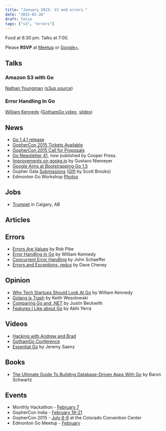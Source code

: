 ```yaml
---
title: "January 2015: S3 and errors."
date: "2015-01-26"
draft: false
tags: ["s3", "errors"]
---
```

Food at 6:30 pm. Talks at 7:00.

Please **RSVP** at [Meetup](https://www.meetup.com/startupedmonton/events/219469117/) or [Google+](https://plus.google.com/events/c38k0atrsdtuisbh1d73bqs4848).

## Talks

### Amazon S3 with Go

[Nathan Youngman](https://twitter.com/nathany) ([s3up source](https://github.com/nathany/s3up))

### Error Handling In Go

[William Kennedy](https://twitter.com/GoingGoDotNet) ([GothamGo video](https://vimeo.com/115782573), [slides](http://www.slideshare.net/ardan-bkennedy/gotham-go2014-41606030))

## News

- [Go 1.4.1 release](https://golang.org//doc/devel/release.html#go1.4.minor)
- [GopherCon 2015 Tickets Available](https://ti.to/gophercon/gophercon-2015)
- [GopherCon 2015 Call for Proposals](http://cfp.gophercon.com/events/gc15)
- [Go Newsletter 41](https://golangweekly.com/issues/41), now published by Cooper Press.
- [Improvements on gopkg.in](http://blog.labix.org/2015/01/13/improvements-on-gopkg-in) by Gustavo Niemeyer
- [Google Aims at Bootstrapping Go 1.5](http://www.infoq.com/news/2015/01/golang-15-bootstrapped)
- Gopher Gala [Submissions](http://gopher-gala.challengepost.com/submissions) ([Gift](http://gift.scottbrooks.ca/) by Scott Brooks)
- Edmonton Go Workshop [Photos](https://plus.google.com/events/gallery/cc7og2dmu7ccqak7kkfsmus3pgc?sort=1)

## Jobs

- [Trumpet](https://trumpet.ca/jobs) in Calgary, AB

## Articles

## Errors

- [Errors Are Values](https://blog.golang.org/errors-are-values) by Rob Pike
- [Error Handling In Go](https://www.ardanlabs.com/blog/2014/10/error-handling-in-go-part-i.html) by William Kennedy
- [Concurrent Error Handling](http://blog.schaeffer.io/2015/01/10/errors-and-concurrency/) by John Schaeffer
- [Errors and Exceptions, redux](https://dave.cheney.net/2015/01/26/errors-and-exceptions-redux) by Dave Cheney

## Opinion

- [Why Tech Startups Should Look At Go](http://startupedmonton.tumblr.com/post/107921476571/why-tech-startups-should-look-at-go) by William Kennedy
- [Golang is Trash](http://dtrace.org/blogs/wesolows/2014/12/29/golang-is-trash/) by Keith Wesolowski
- [Comparing Go and .NET](http://jbeckwith.com/2015/01/04/comparing-go-and-dotnet/) by Justin Beckwith
- [Features I Like about Go](https://medium.com/on-being-a-code-monkey/things-i-like-about-go-e026762be8ac) by Abhi Yerra

## Videos

- [Hacking with Andrew and Brad](https://www.youtube.com/watch?v=1rZ-JorHJEY)
- [GothamGo Conference](https://vimeo.com/channels/852217)
- [Essential Go](https://www.kajabinext.com/marketplace/courses/1-essential-go) by Jeremy Saenz

## Books

- [The Ultimate Guide To Building Database-Driven Apps With Go](https://vividcortex.com/resources/building-database-driven-apps-with-go/) by Baron Schwartz

## Events

- Monthly Hackathon - [February 7](https://www.meetup.com/startupedmonton/events/drsdskytdbkb/)
- GopherCon India - [February 19-21](http://www.gophercon.in/)
- GopherCon 2015 - [July 8-9](https://www.gophercon.com/) at the Colorado Convention Center
- Edmonton Go Meetup - [February](/meetup/2015-02/)
